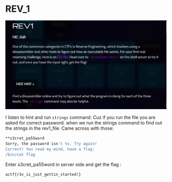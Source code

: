 # REV_1
![](https://github.com/mali44/CTF-Write-ups/blob/master/2018-03-21-angstromctf/rev_1/rev_1.png?raw=true)

I listen to hint and run `strings` command.
Cuz if you run the file you are asked for correct password.
when we run the strings command to find out the strings in the rev1_file:
Came across with those:
```bash
**s3cret_pa55word
Sorry, the password isn't %s. Try again!
Correct! You read my mind, have a flag: 
/bin/cat flag

```
Enter s3cret_pa55word in server side  and get the flag :

```
actf{r3v_is_just_gettin_started!}
```
 

